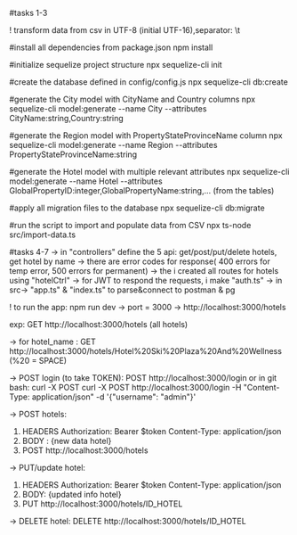 #tasks 1-3

! transform data from csv in UTF-8 (initial UTF-16),separator: \t

#install all dependencies from package.json
npm install

#initialize sequelize project structure
npx sequelize-cli init

#create the database defined in config/config.js
npx sequelize-cli db:create

#generate the City model with CityName and Country columns
npx sequelize-cli model:generate --name City --attributes CityName:string,Country:string

#generate the Region model with PropertyStateProvinceName column
npx sequelize-cli model:generate --name Region --attributes PropertyStateProvinceName:string

#generate the Hotel model with multiple relevant attributes
npx sequelize-cli model:generate --name Hotel --attributes GlobalPropertyID:integer,GlobalPropertyName:string,... (from the tables)

#apply all migration files to the database
npx sequelize-cli db:migrate

#run the script to import and populate data from CSV
npx ts-node src/import-data.ts

#tasks 4-7
-> in "controllers" define the 5 api: get/post/put/delete hotels, get hotel by name
-> there are error codes for response( 400 errors for temp error, 500 errors for permanent)
-> the i created all routes for hotels using "hotelCtrl"
-> for JWT to respond the requests, i make "auth.ts"
-> in src-> "app.ts" & "index.ts" to parse&connect to postman & pg

! to run the app:
npm run dev
-> port = 3000
-> http://localhost:3000/hotels

exp: GET http://localhost:3000/hotels (all hotels)

-> for hotel_name : GET http://localhost:3000/hotels/Hotel%20Ski%20Plaza%20And%20Wellness (%20 = SPACE)

-> POST login (to take TOKEN): POST http://localhost:3000/login
or in git bash: curl -X POST curl -X POST http://localhost:3000/login -H "Content-Type: application/json" -d '{"username": "admin"}'

-> POST hotels: 
1. HEADERS
Authorization: Bearer $token
Content-Type: application/json
2. BODY : {new data hotel}
3. POST http://localhost:3000/hotels

-> PUT/update hotel:
1. HEADERS
Authorization: Bearer $token
Content-Type: application/json
2. BODY: {updated info hotel}
3. PUT http://localhost:3000/hotels/ID_HOTEL

-> DELETE hotel: DELETE http://localhost:3000/hotels/ID_HOTEL



